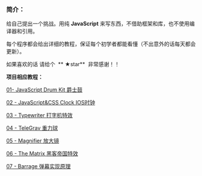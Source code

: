 ### 简介：
给自己提出一个挑战。用纯 **JavaScript** 来写东西，不借助框架和库，也不使用编译器和引用。

每个程序都会给出详细的教程，保证每个初学者都能看懂（不出意外的话每天都会更新）。

如果喜欢的话 请给个  ** ★star**  非常感谢！！

**项目相应教程：**

[01- JavaScript Drum Kit 爵士鼓](http://www.jianshu.com/p/2f0b0f78b4c7)

[02 - JavaScript&CSS Clock IOS时钟](http://www.jianshu.com/p/f3802bf2a20a)

[03 - Typewriter 打字机特效](http://www.jianshu.com/p/027a76c94f77)

[04 - TeleGrav 重力球](http://www.jianshu.com/p/fd4a9ac5edb8)

[05 - Magnifier 放大镜](http://www.jianshu.com/p/a1684b7980d3)

[06 - The Matrix 黑客帝国特效](http://www.jianshu.com/p/b49e0897d62e)

[07 - Barrage 弹幕实现原理](http://www.jianshu.com/p/ff57dd26865f)
